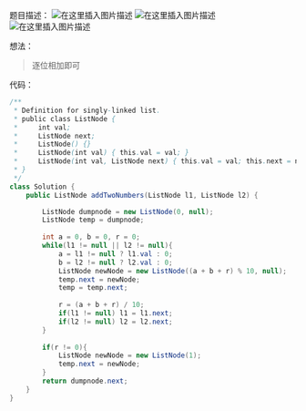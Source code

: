 ﻿题目描述：
![在这里插入图片描述](https://img-blog.csdnimg.cn/f7601b6c39f84f9e80785dd0f7c4ac1f.png)
![在这里插入图片描述](https://img-blog.csdnimg.cn/f262279b84934091bbc2388d12bbf6e3.png?x-oss-process=image/watermark,type_d3F5LXplbmhlaQ,shadow_50,text_Q1NETiBAYmlpZW51,size_20,color_FFFFFF,t_70,g_se,x_16)
![在这里插入图片描述](https://img-blog.csdnimg.cn/767169433d2d44ec8a985a49626513b1.png?x-oss-process=image/watermark,type_d3F5LXplbmhlaQ,shadow_50,text_Q1NETiBAYmlpZW51,size_20,color_FFFFFF,t_70,g_se,x_16)

想法：
> 逐位相加即可

代码：
```java
/**
 * Definition for singly-linked list.
 * public class ListNode {
 *     int val;
 *     ListNode next;
 *     ListNode() {}
 *     ListNode(int val) { this.val = val; }
 *     ListNode(int val, ListNode next) { this.val = val; this.next = next; }
 * }
 */
class Solution {
    public ListNode addTwoNumbers(ListNode l1, ListNode l2) {

        ListNode dumpnode = new ListNode(0, null);
        ListNode temp = dumpnode;
        
        int a = 0, b = 0, r = 0;
        while(l1 != null || l2 != null){
            a = l1 != null ? l1.val : 0;
            b = l2 != null ? l2.val : 0;
            ListNode newNode = new ListNode((a + b + r) % 10, null);
            temp.next = newNode;
            temp = temp.next;
            
            r = (a + b + r) / 10;
            if(l1 != null) l1 = l1.next;
            if(l2 != null) l2 = l2.next;
        }
        
        if(r != 0){
            ListNode newNode = new ListNode(1);
            temp.next = newNode;
        }
        return dumpnode.next;
    }
}
```
